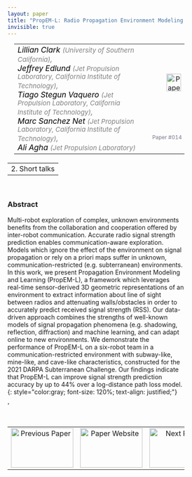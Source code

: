 ```yaml
---
layout: paper
title: "PropEM-L: Radio Propagation Environment Modeling and Learning for Communication-Aware Multi-Robot Exploration"
invisible: true
---
```

<head>
<style>
* {
  box-sizing: border-box;
}

#myInput {
  background-position: 10px 10px;
  background-repeat: no-repeat;
  width: 100%;
  font-size: 100%;
  padding: 12px 20px 12px 40px;
  border: 1px solid #ddd;
  margin-bottom: 12px;
}

#myTable, #myTableA {
  border-collapse: collapse;
  width: 100%;
  border: 1px solid #ddd;
  font-size: 100%;
}

#myTable th, #myTable td, #myTableA th, #myTableA td {
  text-align: left;
  padding: 12px;
}

#myTable tr, #myTableA tr {
  border-bottom: 1px solid #ddd;
}

#myTable tr.header, #myTable tr:hover, #myTableA tr.header, #myTableA tr:hover {
  background-color: #f1f1f1;
}


#eventcounter1 a {
    font-size: 12px;
    color: #ffffff;
    display: block;
}

#eventcounter1 a:hover {
    text-decoration: none;
}

#eventcounter2 a {
    font-size: 12px;
    color: #ffffff;
    display: block;
}

#eventcounter2 a:hover {
    text-decoration: none;
}

</style>
</head>

<table width = "95%" style="padding-left: 15px; margin-left: auto; margin-right: 10px;">
<tr><td style = "vertical-align: top; padding-right: 25px;" rowspan="2">
<span style="color:black; font-size: 110%;"><i>
Lillian Clark <span style="color:gray; font-size: 85%">(University of Southern California)</span><span style="color:gray; font-size: 100%">,</span><br>
Jeffrey Edlund <span style="color:gray; font-size: 85%">(Jet Propulsion Laboratory, California Institute of Technology)</span><span style="color:gray; font-size: 100%">,</span><br>
Tiago Stegun Vaquero <span style="color:gray; font-size: 85%">(Jet Propulsion Laboratory, California Institute of Technology)</span><span style="color:gray; font-size: 100%">,</span><br>
Marc Sanchez Net <span style="color:gray; font-size: 85%">(Jet Propulsion Laboratory, California Institute of Technology)</span><span style="color:gray; font-size: 100%">,</span><br>
Ali Agha <span style="color:gray; font-size: 85%">(Jet Propulsion Laboratory)</span>
</i></span>
</td>

<td style="text-align: right;"><a href="http://www.roboticsproceedings.org/rss18/p014.pdf"><img src="{{ site.baseurl }}/images/paper_link.png" alt="Paper Website" width = "33"  height = "40"/></a><br></td>
</tr>
<tr>
<td style="color:#777789; text-align:right; font-size: 75%; margin-right:10px;">Paper&nbsp;#014</td>
</tr>
</table>

<table width="80%" style="margin-top: 20px; margin-left: auto; margin-right: auto;">
  <tr>
    <td style="text-align:center;">2. Short talks</td>
  </tr>
</table>
<br>


### Abstract
Multi-robot exploration of complex, unknown environments benefits from the collaboration and cooperation offered by inter-robot communication. Accurate radio signal strength prediction enables communication-aware exploration. Models which ignore the effect of the environment on signal propagation or rely on a priori maps suffer in unknown, communication-restricted (e.g. subterranean) environments. In this work, we present Propagation Environment Modeling and Learning (PropEM-L), a framework which leverages real-time sensor-derived 3D geometric representations of an environment to extract information about line of sight between radios and attenuating walls/obstacles in order to accurately predict received signal strength (RSS). Our data-driven approach combines the strengths of well-known models of signal propagation phenomena (e.g. shadowing, reflection, diffraction) and machine learning, and can adapt online to new environments. We demonstrate the performance of PropEM-L on a six-robot team in a communication-restricted environment with subway-like, mine-like, and cave-like characteristics, constructed for the 2021 DARPA Subterranean Challenge. Our findings indicate that PropEM-L can improve signal strength prediction accuracy by up to 44% over a log-distance path loss model.
{: style="color:gray; font-size: 120%; text-align: justified;"}


<table width="100%" style="margin-top:40px;">
<tr>
    <td style="width: 30%; text-align: center;"><a href="{{ site.baseurl }}/program/papers/013/">
<img src="{{ site.baseurl }}/images/previous_paper_icon.png"
       alt="Previous Paper" width = "142"  height = "90"/> 
</a> </td>
<td style="text-align: center;"><a href="{{ site.baseurl }}/program/papers">
<img src="{{ site.baseurl }}/images/overview_icon.png"
       alt="Paper Website" width = "142"  height = "90"/> 
</a> </td>
    <td style="width: 30%; text-align: center;"><a href="{{ site.baseurl }}/program/papers/015/">
    <img src="{{ site.baseurl }}/images/next_paper_icon.png"
        alt="Next Paper" width = "142"  height = "90"/>
    </a></td>
'</tr>
</table>
